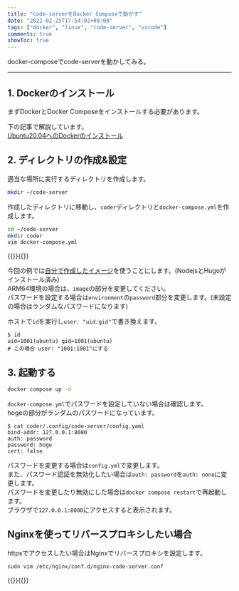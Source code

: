 ```yaml
---
title: "code-serverをDocker Composeで動かす"
date: "2022-02-25T17:54:02+09:00"
tags: ["docker", "linux", "code-server", "vscode"]
comments: true
showToc: true
---
```

docker-composeでcode-serverを動かしてみる。

---

## 1. Dockerのインストール

まずDockerとDocker Composeをインストールする必要があります。

下の記事で解説しています。  
[Ubuntu20.04へのDockerのインストール](https://0sn.net/posts/20210731/docker-install/)

## 2. ディレクトリの作成&設定

適当な場所に実行するディレクトリを作成します。

```bash
mkdir ~/code-server
```

作成したディレクトリに移動し、`coder`ディレクトリと`docker-compose.yml`を作成します。

```bash
cd ~/code-server
mkdir coder
vim docker-compose.yml
```

{{<rawhtml>}}<script src="https://gist.github.com/minetaro12/cf0ee2223d891fbc001ae6b3440cf8d0.js?file=docker-compose.yml"></script>{{</rawhtml>}}

今回の例では[自分で作成したイメージ](https://github.com/minetaro12/deploy-code-server)を使うことにします。(NodejsとHugoがインストール済み)  
ARM64環境の場合は、`image`の部分を変更してください。  
パスワードを設定する場合は`environment`の`password`部分を変更します。(未設定の場合はランダムなパスワードになります)

ホストで`id`を実行し`user: "uid:gid"`で書き換えます。

```
$ id
uid=1001(ubuntu) gid=1001(ubuntu)
# この場合 user: "1001:1001"にする
```

## 3. 起動する

```bash
docker compose up -d
```

`docker-compose.yml`でパスワードを設定していない場合は確認します。  
hogeの部分がランダムのパスワードになっています。

```
$ cat coder/.config/code-server/config.yaml
bind-addr: 127.0.0.1:8080
auth: password
password: hoge
cert: false
```

パスワードを変更する場合は`config.yml`で変更します。  
また、パスワード認証を無効化したい場合は`auth: password`を`auth: none`に変更します。  
パスワードを変更したり無効にした場合は`docker compose restart`で再起動します。  
ブラウザで`127.0.0.1:8080`にアクセスすると表示されます。

## Nginxを使ってリバースプロキシしたい場合

httpsでアクセスしたい場合はNginxでリバースプロキシを設定します。

```bash
sudo vim /etc/nginx/conf.d/nginx-code-server.conf
```

{{<rawhtml>}}<script src="https://gist.github.com/minetaro12/cf0ee2223d891fbc001ae6b3440cf8d0.js?file=nginx-code-server.conf"></script>{{</rawhtml>}}